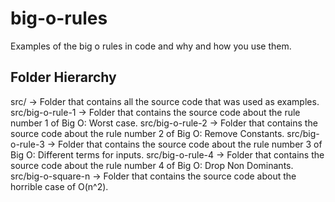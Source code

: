 # big-o-rules
Examples of the big o rules in code and why and how you use them.


## Folder Hierarchy

src/ -> Folder that contains all the source code that was used as examples.
src/big-o-rule-1 -> Folder that contains the source code about the rule number 1 of Big O: Worst case.
src/big-o-rule-2 -> Folder that contains the source code about the rule number 2 of Big O: Remove Constants.
src/big-o-rule-3 -> Folder that contains the source code about the rule number 3 of Big O: Different terms for inputs.
src/big-o-rule-4 -> Folder that contains the source code about the rule number 4 of Big O: Drop Non Dominants.
src/big-o-square-n -> Folder that contains the source code about the horrible case of O(n^2).